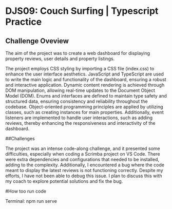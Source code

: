 # DJS09: Couch Surfing | Typescript Practice

## Challenge Oveview
The aim of the project was to create a web dashboard for displaying property reviews, user details and property listings.

The project employs CSS styling by importing a CSS file (index.css) to enhance the user interface aesthetics. JavaScript and TypeScript are used to write the main logic and functionality of the dashboard, ensuring a robust and interactive application. Dynamic content rendering is achieved through DOM manipulation, allowing real-time updates to the Document Object Model (DOM). Enums and interfaces are defined to maintain type safety and structured data, ensuring consistency and reliability throughout the codebase. Object-oriented programming principles are applied by utilizing classes, such as creating instances for main properties. Additionally, event listeners are implemented to handle user interactions, such as adding reviews, thereby enhancing the responsiveness and interactivity of the dashboard.


##Challenges

The project was an intense code-along challenge, and it presented some difficulties, especially when coding a Scrimba project on VS Code. There were extra dependencies and configurations that needed to be installed, adding to the complexity. Additionally, I encountered a bug where the code meant to display the latest reviews is not functioning correctly. Despite my efforts, I have not been able to debug this issue. I plan to discuss this with my coach to explore potential solutions and fix the bug.

#How too run code 

Terminal: npm run serve




